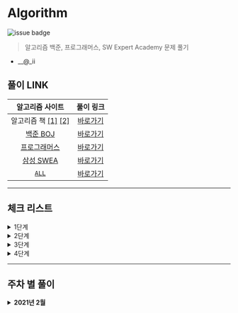 # Algorithm

![issue badge](https://img.shields.io/badge/Python-3.7.6-blue) 

> 알고리즘 백준, 프로그래머스, SW Expert Academy 문제 풀기

- __@_ii

## 풀이 LINK
|알고리즘 사이트|풀이 링크|
|:---:|:---:|
|알고리즘 책 [[1]](https://book.naver.com/bookdb/book_detail.nhn?bid=16406247) [[2]](https://book.naver.com/bookdb/book_detail.nhn?bid=16439154)|[바로가기](https://github.com/seu0313/Algorithm/tree/master/Test)|
|[백준 BOJ](https://www.acmicpc.net)|[바로가기](https://github.com/seu0313/Algorithm/tree/master/BOJ)|
|[프로그래머스](https://programmers.co.kr/learn/challenges)|[바로가기](https://github.com/seu0313/Algorithm/tree/master/Programmers)|
|[삼성 SWEA](https://swexpertacademy.com/main/main.do)|[바로가기](https://github.com/seu0313/Algorithm/tree/master/SWEA)|
|[`ALL`]()|[바로가기](https://github.com/seu0313/Algorithm/tree/master/ALL)|

<hr/>

## 체크 리스트

<details>
    <summary>1단계</summary>

- [ ] 배열

- [ ] 연결 리스트

- [ ] 스택/큐, 덱

- [ ] BFS/DFS

- [ ] 재귀

- [ ] 백트래킹

- [ ] 시뮬레이션

- [ ] DP (동적 계획법)

- [ ] 그리디

</details>

<details>
    <summary>2단계</summary>

- [ ] 다익스트라

- [ ] 이분 탐색

- [ ] Parametric Search

- [ ] 이진 검색 트리

- [ ] 해시 (Hash)

- [ ] 0-1 BFS

- [ ] Prefix Sum

- [ ] 힙 (Heap)

- [ ] 투 포인트

- [ ] 기초 수학

- [ ] 트라이

- [ ] 위상 정렬

- [ ] 플로이드

- [ ] Meet in the Middle

- [ ] 최소 신장 트리

- [ ] Union Find

- [ ] Tree DP

</details>

<details>
    <summary>3단계</summary>

- [ ] LCA

- [ ] 단절점, 단절선

- [ ] Bitmask DP

- [ ] KMP

- [ ] 기초 기하

- [ ] Monotone Stack

- [ ] 이분 매칭

- [ ] SCC

- [ ] 2-SAT

- [ ] 벨만 포드

</details>

<details>
    <summary>4단계</summary>

- [ ] 라빈 카프

- [ ] 정수론

- [ ] Segment Tree

- [ ] DP 최적화

- [ ] 아호 코라식

- [ ] HLD

- [ ] Centroid

- [ ] Sqrt Decomposition

- [ ] Hungarian

...

</details>

<hr/>

## 주차 별 풀이
<details>
    <summary><b>2021년 2월</b></summary>

### 1주차
* []()
* []()
* []()
* []()


<hr/>

`양식`
### 주차
* []()
* []()
* []()
* []()

</details>

